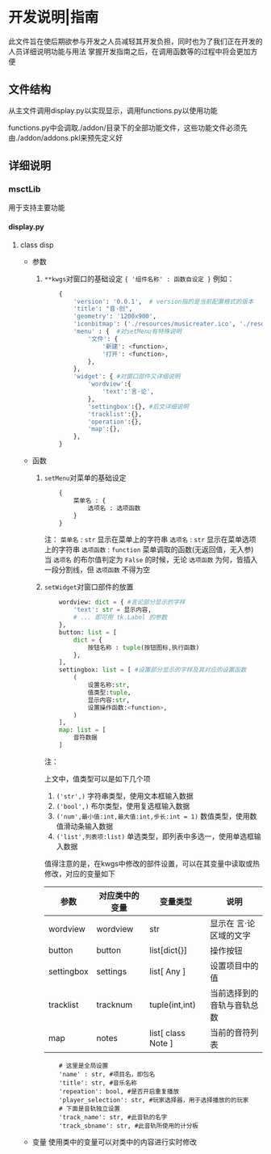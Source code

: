 开发说明\|指南
==============

此文件旨在使后期欲参与开发之人员减轻其开发负担，同时也为了我们正在开发的人员详细说明功能与用法
掌握开发指南之后，在调用函数等的过程中将会更加方便

文件结构
--------

从主文件调用display.py以实现显示，调用functions.py以使用功能

functions.py中会调取./addon/目录下的全部功能文件，这些功能文件必须先由./addon/addons.pkl来预先定义好

详细说明
--------

### msctLib

用于支持主要功能

#### display.py

1.  class disp

    -   参数

        1.  `**kwgs`对窗口的基础设定 `{ '组件名称' : 函数自设定 }` 例如：

            ~~~~~~~~~~~~~~~~~~~~~~~~~~~~~~~~~~~~~~~~~~~~~~~~~~~~~~~~~~~~~ python
                {
                    'version': '0.0.1',  # version指的是当前配置格式的版本
                    'title': "音·创",
                    'geometry': '1200x900',
                    'iconbitmap': ('./resources/musicreater.ico', './resources/musicreater.ico'),
                    'menu' : {  #对setMenu有特殊说明
                        '文件': {
                            '新建': <function>,
                            '打开': <function>,
                        },
                    },
                    'widget': { #对窗口部件又详细说明
                        'wordview':{
                            'text':'言·论',
                        },
                        'settingbox':{}, #后文详细说明
                        'tracklist':{},
                        'operation':{},
                        'map':{},
                    },
                }
            ~~~~~~~~~~~~~~~~~~~~~~~~~~~~~~~~~~~~~~~~~~~~~~~~~~~~~~~~~~~~~~~~~~~~

    -   函数

        1.  `setMenu`对菜单的基础设定

            ~~~~~~~~~~~~~~~~~~~~~~~~~~~~~~~~~~~~~~~~~~~~~~~~~~~~~~~~~~~~~ python
                {
                    菜单名 : {
                        选项名 : 选项函数
                    }
                }
            ~~~~~~~~~~~~~~~~~~~~~~~~~~~~~~~~~~~~~~~~~~~~~~~~~~~~~~~~~~~~~~~~~~~~

            注： 
            `菜单名` : `str` 显示在菜单上的字符串
            `选项名` : `str` 显示在菜单选项上的字符串
            `选项函数` : `function` 菜单调取的函数(无返回值，无入参)
            当 `选项名` 的布尔值判定为 `False` 的时候，无论 `选项函数` 为何，皆插入一段分割线，但 `选项函数` 不得为空

        2.  `setWidget`对窗口部件的放置 
            ```python
                wordview: dict = { #言论部分显示的字样
                    'text': str = 显示内容,
                    # ... 即可用 tk.Label 的参数
                },
                button: list = [ 
                    dict = {
                        按钮名称 : tuple(按钮图标,执行函数)
                    },
                ],
                settingbox: list = [ #设置部分显示的字样及其对应的设置函数
                    (
                        设置名称:str,
                        值类型:tuple,
                        显示内容:str,
                        设置操作函数:<function>,
                    )
                ],
                map: list = [
                    音符数据
                ]
            ```
            注：

            上文中，值类型可以是如下几个项
            1.  `('str',)` 字符串类型，使用文本框输入数据
            2.  `('bool',)` 布尔类型，使用复选框输入数据
            3.  `('num',最小值:int,最大值:int,步长:int = 1)` 数值类型，使用数值滑动条输入数据
            4.  `('list',列表项:list)` 单选类型，即列表中多选一，使用单选框输入数据
            
            值得注意的是，在kwgs中修改的部件设置，可以在其变量中读取或热修改，对应的变量如下

            | 参数        | 对应类中的变量 | 变量类型 | 说明 |
            |------------|------------------|---------------------------|---------------------|
            | wordview   | wordview         | str                       | 显示在 言·论 区域的文字   |
            | button     | button           | list[dict{}]              | 操作按钮              |
            | settingbox | settings         | list[ Any ]               | 设置项目中的值        |
            | tracklist  | tracknum         | tuple(int,int)            | 当前选择到的音轨与音轨总数|
            | map        | notes            | list[ class Note ]        | 当前的音符列表        |







                    # 这里是全局设置
                    'name' : str, #项目名，即包名
                    'title': str, #音乐名称
                    'repeation': bool, #是否开启重复播放
                    'player_selection': str, #玩家选择器，用于选择播放的的玩家
                    # 下面是音轨独立设置
                    'track_name': str, #此音轨的名字
                    'track_sbname': str, #此音轨所使用的计分板
    -   变量
        使用类中的变量可以对类中的内容进行实时修改
